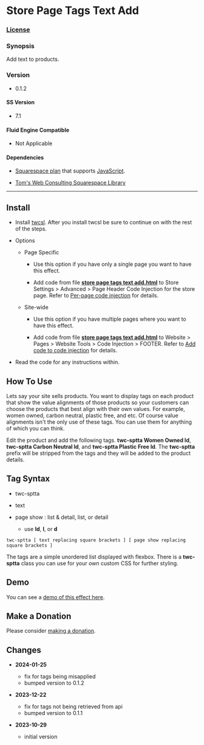 # Store Page Tags Text Add

### [License][1]

### Synopsis

Add text to products.

### Version

  * 0.1.2

#### SS Version

  * 7.1

#### Fluid Engine Compatible

  * Not Applicable

#### Dependencies

  * [Squarespace plan][2] that supports [JavaScript][3].
  
  * [Tom's Web Consulting Squarespace Library][4]

---

## Install

* Install [twcsl][5]. After you install twcsl be sure to continue on with the
  rest of the steps.
  
* Options

  * Page Specific
  
    * Use this option if you have only a single page you want to have this
      effect.
      
    * Add code from file **[store page tags text add.html][6]** to Store
      Settings > Advanced > Page Header Code Injection for the store page.
      Refer to [Per-page code injection][7] for details.
      
  * Site-wide
  
    * Use this option if you have multiple pages where you want to have this
      effect.
      
    * Add code from file **[store page tags text add.html][6]** to Website >
      Pages > Website Tools > Code Injection > FOOTER. Refer to [Add code to
      code injection][8] for details.
      
* Read the code for any instructions within.

## How To Use

Lets say your site sells products. You want to display tags on each product that
show the value alignments of those products so your customers can choose the
products that best align with their own values. For example, women owned, carbon
neutral, plastic free, and etc. Of course value alignments isn't the only use of
these tags. You can use them for anything of which you can think.

Edit the product and add the following tags. **twc-sptta Women Owned ld**,
**twc-sptta Carbon Neutral ld**, and **twc-sptta Plastic Free ld**. The
**twc-sptta** prefix will be stripped from the tags and they will be added to
the product details.

## Tag Syntax

  * twc-sptta
  
  * text
  
  * page show : list & detail, list, or detail
  
    * use **ld**, **l**, or **d**
    
```text
twc-sptta [ text replacing square brackets ] [ page show replacing square brackets ]
```

The tags are a simple unordered list displayed with flexbox. There is a
**twc-sptta** class you can use for your own custom CSS for further styling.

## Demo

You can see a [demo of this effect here][9].

## Make a Donation

Please consider [making a donation][10].

## Changes

* **2024-01-25**

  * fix for tags being misapplied
  * bumped version to 0.1.2
  
* **2023-12-22**

  * fix for tags not being retrieved from api
  * bumped version to 0.1.1
  
* **2023-10-29**

  * initial version

[1]: https://github.com/tomsWebConsulting/twcsl/blob/main/LICENSE.txt#L1
[2]: https://www.squarespace.com/pricing
[3]: https://en.wikipedia.org/wiki/JavaScript
[4]: https://github.com/tomsWebConsulting/twcsl
[5]: https://github.com/tomsWebConsulting/twcsl#install-options
[6]: store%20page%20tags%20text%20add.html#L1
[7]: https://support.squarespace.com/hc/en-us/articles/205815908-Using-code-injection#toc-per-page-code-injection
[8]: https://support.squarespace.com/hc/en-us/articles/205815908-Using-code-injection#toc-add-code-to-code-injection
[9]: https://toms-web-consulting-demos.squarespace.com/store-page-tags-text-add?password=twcdemos
[10]: https://github.com/tomsWebConsulting/twcsl#make-a-donation

